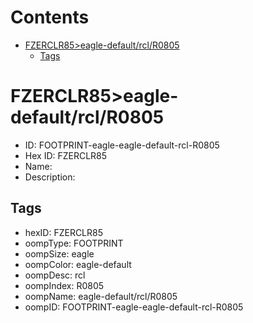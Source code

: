 



Contents
========

* [FZERCLR85>eagle-default/rcl/R0805](#fzerclr85eagle-defaultrclr0805)
	* [Tags](#tags)

# FZERCLR85>eagle-default/rcl/R0805

- ID: FOOTPRINT-eagle-eagle-default-rcl-R0805
- Hex ID: FZERCLR85
- Name: 
- Description: 

## Tags

- hexID: FZERCLR85
- oompType: FOOTPRINT
- oompSize: eagle
- oompColor: eagle-default
- oompDesc: rcl
- oompIndex: R0805
- oompName: eagle-default/rcl/R0805
- oompID: FOOTPRINT-eagle-eagle-default-rcl-R0805
